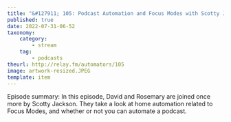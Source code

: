 ```yaml
---
title: "&#127911; 105: Podcast Automation and Focus Modes with Scotty Jackson"
published: true
date: 2022-07-31-06-52
taxonomy:
    category:
        - stream
    tag:
        - podcasts
theurl: http://relay.fm/automators/105
image: artwork-resized.JPEG
template: item
---
```


Episode summary: In this episode, David and Rosemary are joined once more by Scotty Jackson. They take a look at home automation related to Focus Modes, and whether or not you can automate a podcast.
